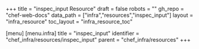+++
title = "inspec_input Resource"
draft = false
robots = ""
gh_repo = "chef-web-docs"
data_path = ["infra","resources","inspec_input"]
layout = "infra_resource"
toc_layout = "infra_resource_toc"

[menu]
  [menu.infra]
    title = "inspec_input"
    identifier = "chef_infra/resources/inspec_input"
    parent = "chef_infra/resources"
+++

<!-- The contents of this page are automatically generated from the inspec_input.yaml file in the data/infra/resources directory. -->
<!-- To suggest a change, edit the https://github.com/chef/chef/blob/main/lib/chef/resource/inspec_input.rb file and submit a pull request to the https://github.com/chef/chef repository. -->
<!-- markdownlint-disable-file -->
